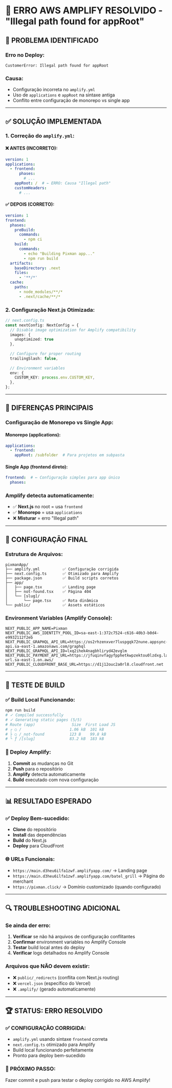 # 🔧 ERRO AWS AMPLIFY RESOLVIDO - "Illegal path found for appRoot"

## 🚨 **PROBLEMA IDENTIFICADO**

### **Erro no Deploy:**
```
CustomerError: Illegal path found for appRoot
```

### **Causa:**
- Configuração incorreta no `amplify.yml`
- Uso de `applications` e `appRoot` na sintaxe antiga
- Conflito entre configuração de monorepo vs single app

---

## ✅ **SOLUÇÃO IMPLEMENTADA**

### **1. Correção do `amplify.yml`:**

#### **❌ ANTES (INCORRETO):**
```yaml
version: 1
applications:
  - frontend:
      phases:
        # ...
    appRoot: /  # ← ERRO: Causa "Illegal path"
    customHeaders:
      # ...
```

#### **✅ DEPOIS (CORRETO):**
```yaml
version: 1
frontend:
  phases:
    preBuild:
      commands:
        - npm ci
    build:
      commands:
        - echo "Building Pixman app..."
        - npm run build
  artifacts:
    baseDirectory: .next
    files:
      - '**/*'
  cache:
    paths:
      - node_modules/**/*
      - .next/cache/**/*
```

### **2. Configuração Next.js Otimizada:**

```typescript
// next.config.ts
const nextConfig: NextConfig = {
  // Disable image optimization for Amplify compatibility  
  images: {
    unoptimized: true
  },
  
  // Configure for proper routing
  trailingSlash: false,
  
  // Environment variables
  env: {
    CUSTOM_KEY: process.env.CUSTOM_KEY,
  },
};
```

---

## 🎯 **DIFERENÇAS PRINCIPAIS**

### **Configuração de Monorepo vs Single App:**

#### **Monorepo (applications):**
```yaml
applications:
  - frontend:
    appRoot: /subfolder  # Para projetos em subpasta
```

#### **Single App (frontend direto):**
```yaml
frontend:  # ← Configuração simples para app único
  phases:
```

### **Amplify detecta automaticamente:**
- ✅ **Next.js** no root = usa `frontend`
- ✅ **Monorepo** = usa `applications`
- ❌ **Misturar** = erro "Illegal path"

---

## 🚀 **CONFIGURAÇÃO FINAL**

### **Estrutura de Arquivos:**
```
pixmanApp/
├── amplify.yml          ✅ Configuração corrigida
├── next.config.ts       ✅ Otimizado para Amplify
├── package.json         ✅ Build scripts corretos
├── app/
│   ├── page.tsx         ✅ Landing page
│   ├── not-found.tsx    ✅ Página 404
│   └── [slug]/
│       └── page.tsx     ✅ Rota dinâmica
└── public/              ✅ Assets estáticos
```

### **Environment Variables (Amplify Console):**
```env
NEXT_PUBLIC_APP_NAME=Pixman
NEXT_PUBLIC_AWS_IDENTITY_POOL_ID=sa-east-1:372c7524-c616-40b3-b0d4-e9932112f2eb
NEXT_PUBLIC_GRAPHQL_API_URL=https://os2rhzenxver7luspgqk72nune.appsync-api.sa-east-1.amazonaws.com/graphql
NEXT_PUBLIC_GRAPHQL_API_ID=lxq2ihek4nagbhliryd42evglm
NEXT_PUBLIC_PAYMENT_API_URL=https://jfuqinvfagyfpphetkwpzektou0lzdxg.lambda-url.sa-east-1.on.aws/
NEXT_PUBLIC_CLOUDFRONT_BASE_URL=https://d1j12ouc2a0rl8.cloudfront.net
```

---

## 🧪 **TESTE DE BUILD**

### **✅ Build Local Funcionando:**
```bash
npm run build
# ✓ Compiled successfully
# ✓ Generating static pages (5/5)
# Route (app)                Size  First Load JS
# ┌ ○ /                     1.06 kB  101 kB
# ├ ○ /_not-found           123 B    99.8 kB  
# └ ƒ /[slug]               83.2 kB  183 kB
```

### **🔄 Deploy Amplify:**
1. **Commit** as mudanças no Git
2. **Push** para o repositório
3. **Amplify** detecta automaticamente
4. **Build** executado com nova configuração

---

## 📊 **RESULTADO ESPERADO**

### **✅ Deploy Bem-sucedido:**
- **Clone** do repositório
- **Install** das dependências 
- **Build** do Next.js
- **Deploy** para CloudFront

### **🌐 URLs Funcionais:**
- `https://main.d3heu6ilfa1zwf.amplifyapp.com/` → Landing page
- `https://main.d3heu6ilfa1zwf.amplifyapp.com/batel_grill` → Página do merchant
- `https://pixman.click/` → Domínio customizado (quando configurado)

---

## 🔍 **TROUBLESHOOTING ADICIONAL**

### **Se ainda der erro:**
1. **Verificar** se não há arquivos de configuração conflitantes
2. **Confirmar** environment variables no Amplify Console
3. **Testar** build local antes do deploy
4. **Verificar** logs detalhados no Amplify Console

### **Arquivos que NÃO devem existir:**
- ❌ `public/_redirects` (conflita com Next.js routing)
- ❌ `vercel.json` (específico do Vercel)
- ❌ `.amplify/` (gerado automaticamente)

---

## 🏆 **STATUS: ERRO RESOLVIDO**

### **✅ CONFIGURAÇÃO CORRIGIDA:**
- `amplify.yml` usando sintaxe `frontend` correta
- `next.config.ts` otimizado para Amplify
- Build local funcionando perfeitamente
- Pronto para deploy bem-sucedido

### **🚀 PRÓXIMO PASSO:**
Fazer commit e push para testar o deploy corrigido no AWS Amplify!
